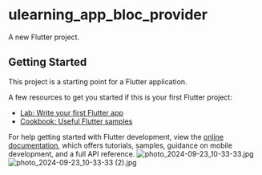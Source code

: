 # ulearning_app_bloc_provider

A new Flutter project.

## Getting Started

This project is a starting point for a Flutter application.

A few resources to get you started if this is your first Flutter project:

- [Lab: Write your first Flutter app](https://docs.flutter.dev/get-started/codelab)
- [Cookbook: Useful Flutter samples](https://docs.flutter.dev/cookbook)

For help getting started with Flutter development, view the
[online documentation](https://docs.flutter.dev/), which offers tutorials,
samples, guidance on mobile development, and a full API reference.
![photo_2024-09-23_10-33-33.jpg](..%2F..%2FDesktop%2Fphoto_2024-09-23_10-33-33.jpg)
![photo_2024-09-23_10-33-33 (2).jpg](..%2F..%2FDesktop%2Fphoto_2024-09-23_10-33-33%20%282%29.jpg)